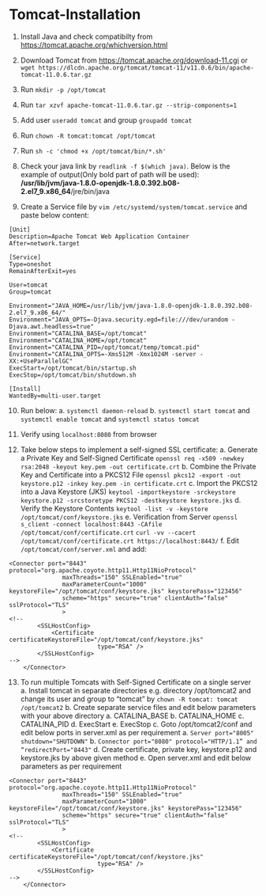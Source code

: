 # Tomcat-Installation

1. Install Java and check compatibilty from https://tomcat.apache.org/whichversion.html 

2. Download Tomcat from https://tomcat.apache.org/download-11.cgi or `wget https://dlcdn.apache.org/tomcat/tomcat-11/v11.0.6/bin/apache-tomcat-11.0.6.tar.gz`

3. Run `mkdir -p /opt/tomcat`

4. Run `tar xzvf apache-tomcat-11.0.6.tar.gz --strip-components=1`

5. Add user `useradd tomcat` and group `groupadd tomcat`

6. Run `chown -R tomcat:tomcat /opt/tomcat`

7. Run `sh -c 'chmod +x /opt/tomcat/bin/*.sh'`

8. Check your java link by `readlink -f $(which java)`. Below is the example of output(Only bold part of path will be used):
     **/usr/lib/jvm/java-1.8.0-openjdk-1.8.0.392.b08-2.el7_9.x86_64**/jre/bin/java

9. Create a Service file by `vim /etc/systemd/system/tomcat.service` and paste below content:
```
[Unit]
Description=Apache Tomcat Web Application Container
After=network.target
 
[Service]
Type=oneshot
RemainAfterExit=yes
 
User=tomcat
Group=tomcat
 
Environment="JAVA_HOME=/usr/lib/jvm/java-1.8.0-openjdk-1.8.0.392.b08-2.el7_9.x86_64/"
Environment="JAVA_OPTS=-Djava.security.egd=file:///dev/urandom -Djava.awt.headless=true"
Environment="CATALINA_BASE=/opt/tomcat"
Environment="CATALINA_HOME=/opt/tomcat"
Environment="CATALINA_PID=/opt/tomcat/temp/tomcat.pid"
Environment="CATALINA_OPTS=-Xms512M -Xmx1024M -server -XX:+UseParallelGC"
ExecStart=/opt/tomcat/bin/startup.sh
ExecStop=/opt/tomcat/bin/shutdown.sh
 
[Install]
WantedBy=multi-user.target
```

10. Run below:
  a. `systemctl daemon-reload`
  b. `systemctl start tomcat` and `systemctl enable tomcat` and `systemctl status tomcat`

11. Verify using `localhost:8080` from browser

12. Take below steps to implement a self-signed SSL certificate:
  a. Generate a Private Key and Self-Signed Certificate
  `openssl req -x509 -newkey rsa:2048 -keyout key.pem -out certificate.crt`
  b. Combine the Private Key and Certificate into a PKCS12 File
  `openssl pkcs12 -export -out keystore.p12 -inkey key.pem -in certificate.crt`
  c. Import the PKCS12 into a Java Keystore (JKS)
  `keytool -importkeystore -srckeystore keystore.p12 -srcstoretype PKCS12 -destkeystore keystore.jks`
  d. Verify the Keystore Contents
  `keytool -list -v -keystore /opt/tomcat/conf/keystore.jks`
  e. Verification from Server
  `openssl s_client -connect localhost:8443 -CAfile /opt/tomcat/conf/certificate.crt`
  `curl -vv --cacert /opt/tomcat/conf/certificate.crt https://localhost:8443/`
  f. Edit `/opt/tomcat/conf/server.xml` and add:
```
<Connector port="8443" protocol="org.apache.coyote.http11.Http11NioProtocol"
               maxThreads="150" SSLEnabled="true"
               maxParameterCount="1000" keystoreFile="/opt/tomcat/conf/keystore.jks" keystorePass="123456"
               scheme="https" secure="true" clientAuth="false" sslProtocol="TLS" 
               >
<!--
        <SSLHostConfig>
            <Certificate certificateKeystoreFile="/opt/tomcat/conf/keystore.jks"
                         type="RSA" />
        </SSLHostConfig>
-->
    </Connector>
```

13. To run multiple Tomcats with Self-Signed Certificate on a single server
  a. Install tomcat in separate directories e.g. directory /opt/tomcat2 and change its user and group to “tomcat” by `chown -R tomcat: tomcat /opt/tomcat2`
  b. Create separate service files and edit below parameters with your above directory
      a.	CATALINA_BASE
      b.	CATALINA_HOME
      c.	CATALINA_PID
      d.	ExecStart
      e.	ExecStop
  c.	Goto /opt/tomcat2/conf and edit below ports in server.xml as per requirement
      a.	`Server port="8005" shutdown="SHUTDOWN"`
      b.	`Connector port="8080" protocol="HTTP/1.1” and “redirectPort="8443"`
  d.	Create certificate, private key, keystore.p12 and keystore.jks by above given method
  e.	Open server.xml and edit below parameters as per requirement
```
<Connector port="8443" protocol="org.apache.coyote.http11.Http11NioProtocol"
               maxThreads="150" SSLEnabled="true"
               maxParameterCount="1000" keystoreFile="/opt/tomcat/conf/keystore.jks" keystorePass="123456"
               scheme="https" secure="true" clientAuth="false" sslProtocol="TLS" 
               >
<!--
        <SSLHostConfig>
            <Certificate certificateKeystoreFile="/opt/tomcat/conf/keystore.jks"
                         type="RSA" />
        </SSLHostConfig>
-->
    </Connector>
```
